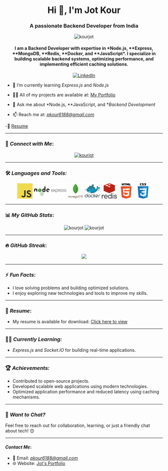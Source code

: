 <h1 align="center">Hi 👋, I'm Jot Kour</h1>
<h3 align="center">A passionate Backend Developer from India</h3>

<p align="center">
  <img src="https://github-profile-trophy.vercel.app/?username=kourjot" alt="kourjot" />
</p>

<h4 align="center">
  I am a Backend Developer with expertise in *Node.js, **Express, **MongoDB, **Redis, **Docker, and **JavaScript*. I specialize in building scalable backend systems, optimizing performance, and implementing efficient caching solutions.
</h4>

<p align="center">
  
  <a href="https://www.linkedin.com/in/jot-kaur-554043315/" target="blank">
    <img src="https://img.shields.io/badge/LinkedIn-%230077B5.svg?&style=for-the-badge&logo=linkedin&logoColor=white" alt="LinkedIn" />
  </a>
  
</p>

- 🌱 I’m currently learning *Express.js* and *Node.js*

- 👨‍💻 All of my projects are available at: [My Portfolio](https://jotkour.netlify.app/)

- 💬 Ask me about *Node.js, **JavaScript, and **Backend Development*

- 📫 Reach me at: *pkour6188@gmail.com*

-📄 [Resume](https://drive.google.com/uc?export=download&id=10046KKxdJNToEkxovoTizWiUGGgRVZ9F)


---

### 🚀 *Connect with Me*:
<p align="center">
  <a href="https://www.linkedin.com/in/jot-kaur-554043315/" target="blank">
    <img align="center" src="https://raw.githubusercontent.com/rahuldkjain/github-profile-readme-generator/master/src/images/icons/Social/linked-in-alt.svg" alt="kourjot" height="40" width="40" />
  </a>
 

</p>

---

### 🛠 *Languages and Tools:*

<p align="center">
  <img src="https://raw.githubusercontent.com/devicons/devicon/master/icons/javascript/javascript-original.svg" alt="javascript" width="50" height="50" />
  <img src="https://raw.githubusercontent.com/devicons/devicon/master/icons/nodejs/nodejs-original-wordmark.svg" alt="nodejs" width="50" height="50" />
  <img src="https://raw.githubusercontent.com/devicons/devicon/master/icons/express/express-original-wordmark.svg" alt="express" width="50" height="50" />
  <img src="https://raw.githubusercontent.com/devicons/devicon/master/icons/mongodb/mongodb-original-wordmark.svg" alt="mongodb" width="50" height="50" />
  <img src="https://raw.githubusercontent.com/devicons/devicon/master/icons/docker/docker-original-wordmark.svg" alt="docker" width="50" height="50" />
  <img src="https://raw.githubusercontent.com/devicons/devicon/master/icons/redis/redis-original-wordmark.svg" alt="redis" width="50" height="50" />
  <img src="https://raw.githubusercontent.com/devicons/devicon/master/icons/html5/html5-original-wordmark.svg" alt="html" width="50" height="50" />
  <img src="https://raw.githubusercontent.com/devicons/devicon/master/icons/css3/css3-original-wordmark.svg" alt="css" width="50" height="50" />
</p>

---

### 📊 *My GitHub Stats*:

<p align="center">
  <img src="https://github-readme-stats.vercel.app/api?username=kourjot&show_icons=true&locale=en" alt="kourjot" />
  <img src="https://github-readme-stats.vercel.app/api/top-langs?username=kourjot&show_icons=true&locale=en&layout=compact" alt="kourjot" />
</p>

---

### 🔥 *GitHub Streak*:

<p align="center">
  <img src="https://resume-builder-test-new.masaischool.com/resume/public?resumeId=67d950ce3bc96bedb0bf5cc5" />
</p>

---

### ⚡ *Fun Facts:*
- I love solving problems and building optimized solutions.
- I enjoy exploring new technologies and tools to improve my skills.

---

### 📜 *Resume*:
- My resume is available for download: [Click here to view](https://resume-builder-test-new.masaischool.com/resume/public?resumeId=67d950ce3bc96bedb0bf5cc5)

---

### 👨‍💻 *Currently Learning:*
- *Express.js* and *Socket.IO* for building real-time applications.

---

### 🏆 *Achievements:*
- Contributed to open-source projects.
- Developed scalable web applications using modern technologies.
- Optimized application performance and reduced latency using caching mechanisms.

---

### 💬 *Want to Chat?*
Feel free to reach out for collaboration, learning, or just a friendly chat about tech! 😊

---

#### *Contact Me*:
- 📧 Email: *pkour6188@gmail.com*
- 🌐 Website: [Jot's Portfolio](https://jotkour.netlify.app/)

